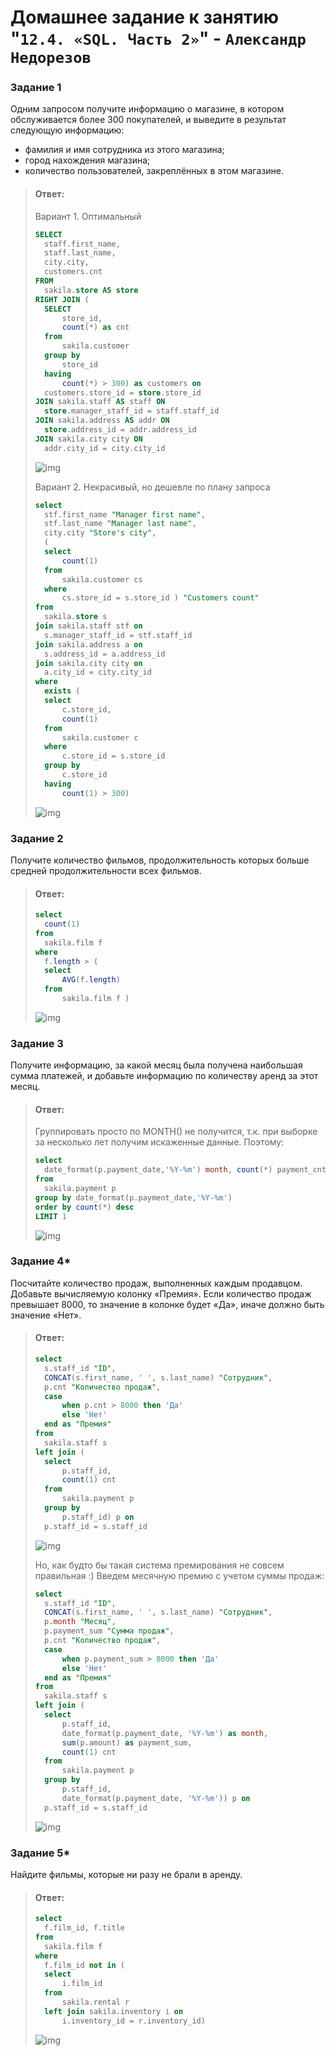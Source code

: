 # Домашнее задание к занятию "`12.4. «SQL. Часть 2»`" - `Александр Недорезов`

### Задание 1

Одним запросом получите информацию о магазине, в котором обслуживается более 300 покупателей, и выведите в результат следующую информацию: 
- фамилия и имя сотрудника из этого магазина;
- город нахождения магазина;
- количество пользователей, закреплённых в этом магазине.

> #### Ответ: 
>
> Вариант 1. Оптимальный
> ```sql
> SELECT
> 	staff.first_name,
> 	staff.last_name,
> 	city.city,
> 	customers.cnt
> FROM 
> 	sakila.store AS store
> RIGHT JOIN (
> 	SELECT
> 		store_id,
> 		count(*) as cnt
> 	from
> 		sakila.customer
> 	group by
> 		store_id
> 	having
> 		count(*) > 300) as customers on
> 	customers.store_id = store.store_id
> JOIN sakila.staff AS staff ON
> 	store.manager_staff_id = staff.staff_id
> JOIN sakila.address AS addr ON
> 	store.address_id = addr.address_id
> JOIN sakila.city city ON
> 	addr.city_id = city.city_id
> ```
> ![img](https://github.com/smutosey/sys-netology-hw/12-04-sql2/img/1-02.png)  
>
> Вариант 2. Некрасивый, но дешевле по плану запроса
> ```sql
> select
> 	stf.first_name "Manager first name", 
> 	stf.last_name "Manager last name",
> 	city.city "Store's city",
> 	(
> 	select
> 		count(1)
> 	from
> 		sakila.customer cs
> 	where
> 		cs.store_id = s.store_id ) "Customers count"
> from
> 	sakila.store s
> join sakila.staff stf on
> 	s.manager_staff_id = stf.staff_id
> join sakila.address a on
> 	s.address_id = a.address_id
> join sakila.city city on
> 	a.city_id = city.city_id
> where
> 	exists (
> 	select
> 		c.store_id,
> 		count(1)
> 	from
> 		sakila.customer c
> 	where
> 		c.store_id = s.store_id
> 	group by
> 		c.store_id
> 	having
> 		count(1) > 300)
> ```  
> ![img](https://github.com/smutosey/sys-netology-hw/12-04-sql2/img/1-03.png)  


### Задание 2

Получите количество фильмов, продолжительность которых больше средней продолжительности всех фильмов.

> #### Ответ: 
> ```sql
> select
> 	count(1)
> from
> 	sakila.film f
> where
> 	f.length > (
> 	select
> 		AVG(f.length)
> 	from
> 		sakila.film f )
> ```  
> ![img](https://github.com/smutosey/sys-netology-hw/12-04-sql2/img/2-01.png)  


### Задание 3

Получите информацию, за какой месяц была получена наибольшая сумма платежей, и добавьте информацию по количеству аренд за этот месяц.  

> #### Ответ:  
> Группировать просто по MONTH() не получится, т.к. при выборке за несколько лет получим искаженные данные. Поэтому:
> ```sql
> select
> 	date_format(p.payment_date,'%Y-%m') month, count(*) payment_cnt
> from
> 	sakila.payment p 
> group by date_format(p.payment_date,'%Y-%m')
> order by count(*) desc
> LIMIT 1
> ```  
> ![img](https://github.com/smutosey/sys-netology-hw/12-04-sql2/img/3-01.png)  


### Задание 4*

Посчитайте количество продаж, выполненных каждым продавцом. Добавьте вычисляемую колонку «Премия». Если количество продаж превышает 8000, то значение в колонке будет «Да», иначе должно быть значение «Нет».

> #### Ответ:  
> ```sql
> select
> 	s.staff_id "ID",
> 	CONCAT(s.first_name, ' ', s.last_name) "Сотрудник",
> 	p.cnt "Количество продаж",
> 	case
> 		when p.cnt > 8000 then 'Да'
> 		else 'Нет'
> 	end as "Премия"
> from
> 	sakila.staff s
> left join (
> 	select
> 		p.staff_id,
> 		count(1) cnt
> 	from
> 		sakila.payment p
> 	group by
> 		p.staff_id) p on
> 	p.staff_id = s.staff_id
> ```  
> ![img](https://github.com/smutosey/sys-netology-hw/12-04-sql2/img/4-01.png) 
> 
> Но, как будто бы такая система премирования не совсем правильная :) Введем месячную премию с учетом суммы продаж:  
> ```sql
> select
> 	s.staff_id "ID",
> 	CONCAT(s.first_name, ' ', s.last_name) "Сотрудник",
> 	p.month "Месяц", 
> 	p.payment_sum "Сумма продаж",
> 	p.cnt "Количество продаж",
> 	case
> 		when p.payment_sum > 8000 then 'Да'
> 		else 'Нет'
> 	end as "Премия"
> from
> 	sakila.staff s
> left join (
> 	select
> 		p.staff_id,
> 		date_format(p.payment_date, '%Y-%m') as month,
> 		sum(p.amount) as payment_sum,
> 		count(1) cnt
> 	from
> 		sakila.payment p
> 	group by
> 		p.staff_id,
> 		date_format(p.payment_date, '%Y-%m')) p on
> 	p.staff_id = s.staff_id
> ``` 
> ![img](https://github.com/smutosey/sys-netology-hw/12-04-sql2/img/4-02.png) 

### Задание 5*

Найдите фильмы, которые ни разу не брали в аренду.

> #### Ответ:  
> ```sql
> select
> 	f.film_id, f.title
> from
> 	sakila.film f
> where
> 	f.film_id not in (
> 	select
> 		i.film_id
> 	from
> 		sakila.rental r
> 	left join sakila.inventory i on
> 		i.inventory_id = r.inventory_id)
> ```  
> ![img](https://github.com/smutosey/sys-netology-hw/12-04-sql2/img/5-01.png) 